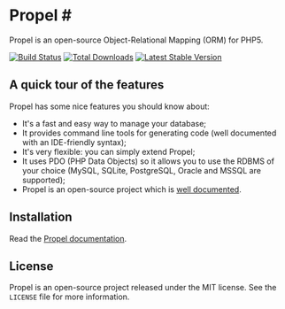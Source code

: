 # Propel #

Propel is an open-source Object-Relational Mapping (ORM) for PHP5.

[![Build Status](https://secure.travis-ci.org/dsdeboer/Propel.svg?branch=master)](http://travis-ci.org/propelorm/Propel)
[![Total Downloads](https://poser.pugx.org/dsdeboer/propel1/downloads.png)](https://packagist.org/packages/propel/propel1)
[![Latest Stable Version](https://poser.pugx.org/dsdeboer/propel1/v/stable.png)](https://packagist.org/packages/propel/propel1)

## A quick tour of the features ##

Propel has some nice features you should know about:

 - It's a fast and easy way to manage your database;
 - It provides command line tools for generating code (well documented with an IDE-friendly syntax);
 - It's very flexible: you can simply extend Propel;
 - It uses PDO (PHP Data Objects) so it allows you to use the RDBMS of your choice (MySQL, SQLite, PostgreSQL, Oracle and MSSQL are supported);
 - Propel is an open-source project which is [well documented](http://propelorm.org/Propel/documentation/).

## Installation ##

Read the [Propel documentation](http://propelorm.org/Propel/).


## License ##

Propel is an open-source project released under the MIT license. See the `LICENSE` file for more information.
